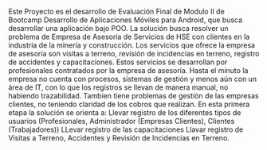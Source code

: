 Este Proyecto es el desarrollo de Evaluación Final de Modulo II de Bootcamp Desarrollo de Aplicaciones Móviles para Android, que busca desarrollar una aplicación bajo POO.
La solución busca resolver un problema de Empresa de Asesoría de Servicios de HSE con clientes en la industria de la minería y construcción.
Los servicios que ofrece la empresa de asesoría son visitas a terreno, revisión de incidencias en terreno, registro de accidentes y capacitaciones.
Estos servicios se desarrollan por profesionales contratados por la empresa de asesoría.
Hasta el minuto la empresa no cuenta con procesos, sistemas de gestión y menos aún con un área de IT, con lo que los registros se llevan de manera manual, no habiendo trazabilidad.
Tambien tiene problemas de gestión de las empresas clientes, no teniendo claridad de los cobros que realizan.
En esta primera etapa la solución se orienta a:
  Llevar registro de los diferentes tipos de usuarios (Profesionales, Administrador (Empresas Clientes), Clientes (Trabajadores))
  LLevar registro de las capacitaciones
  Llavar registro de Visitas a Terreno, Accidentes y Revisión de Incidencias en Terreno.
